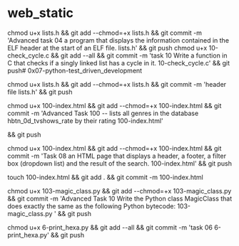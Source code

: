 # web_static
chmod u+x lists.h && git add --chmod=+x lists.h && git commit -m 'Advanced task 04 a program that displays the information contained in the ELF header at the start of an ELF file. lists.h' && git push
chmod u+x 10-check_cycle.c && git add --all && git commit -m 'task 10 Write a function in C that checks if a singly linked list has a cycle in it. 10-check_cycle.c' && git push# 0x07-python-test_driven_development

chmod u+x lists.h && git add --chmod=+x lists.h && git commit -m 'header file lists.h' && git push

chmod u+x 100-index.html && git add --chmod=+x 100-index.html && git commit -m 'Advanced Task 100 -- lists all genres in the database hbtn_0d_tvshows_rate by their rating 100-index.html'

&& git push

chmod u+x 100-index.html && git add --chmod=+x 100-index.html && git commit -m 'Task 08 an HTML page that displays a header, a footer, a filter box (dropdown list) and the result of the search. 100-index.html'
 && git push

touch 100-index.html && git add . && git commit -m 100-index.html


chmod u+x 103-magic_class.py && git add --chmod=+x 103-magic_class.py && git commit -m 'Advanced Task 10 Write the Python class MagicClass that does exactly the same as the following Python bytecode: 103-magic_class.py ' && git push

chmod u+x 6-print_hexa.py && git add --all && git commit -m 'task 06 6-print_hexa.py' && git push

